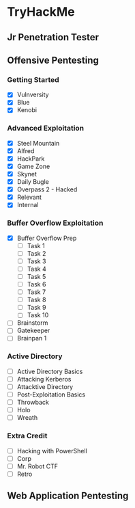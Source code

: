 # TryHackMe
## Jr Penetration Tester
## Offensive Pentesting
### Getting Started
* [X] Vulnversity
* [X] Blue
* [X] Kenobi 
### Advanced Exploitation
* [X] Steel Mountain 
* [X] Alfred
* [X] HackPark 
* [X] Game Zone 
* [X] Skynet
* [X] Daily Bugle 
* [X] Overpass 2 - Hacked 
* [X] Relevant 
* [X] Internal 
### Buffer Overflow Exploitation
* [X] Buffer Overflow Prep 
  * [ ] Task 1  
  * [ ] Task 2  
  * [ ] Task 3  
  * [ ] Task 4  
  * [ ] Task 5  
  * [ ] Task 6  
  * [ ] Task 7  
  * [ ] Task 8  
  * [ ] Task 9  
  * [ ] Task 10  
* [ ] Brainstorm 
* [ ] Gatekeeper 
* [ ] Brainpan 1 
### Active Directory
* [ ] Active Directory Basics 
* [ ] Attacking Kerberos
* [ ] Attacktive Directory
* [ ] Post-Exploitation Basics 
* [ ] Throwback
* [ ] Holo
* [ ] Wreath
### Extra Credit
* [ ] Hacking with PowerShell 
* [ ] Corp
* [ ] Mr. Robot CTF 
* [ ] Retro
## Web Application Pentesting
